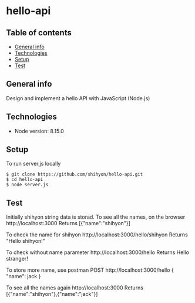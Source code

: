 # hello-api

## Table of contents
* [General info](#general-info)
* [Technologies](#technologies)
* [Setup](#setup)
* [Test](#test)

## General info
Design and implement a hello API with JavaScript (Node.js)

## Technologies
* Node version: 8.15.0

## Setup
To run server.js locally

``` 
$ git clone https://github.com/shihyon/hello-api.git
$ cd hello-api
$ node server.js
```
## Test
Initially shihyon string data  is storad. 
To see all the names, on the browser http://localhost:3000
Returns [{"name":"shihyon"}]

To check the name for shihyon  http://localhost:3000/hello/shihyon
Returns "Hello shihyon!"

To check without name parameter http://localhost:3000/hello
Returns Hello stranger!

To store more name, use postman POST  http://localhost:3000/hello
{
  "name": jack
}

To see all the names again http://localhost:3000
Returns [{"name":"shihyon"},{"name":"jack"}]


